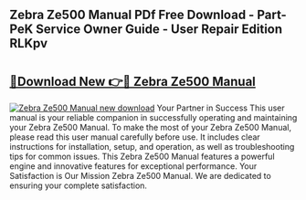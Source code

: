 ## Zebra Ze500 Manual PDf Free Download - Part-PeK Service Owner Guide - User Repair Edition RLKpv

# <h2><a href="http://cf15977.oget.top/?id=Zebra+Ze500+Manual">🔗Download New 👉🔴 Zebra Ze500 Manual</a></h2>

[![Zebra Ze500 Manual new download](https://i.imgur.com/5g1atiW.png)](http://cf15977.oget.top/?id=Zebra+Ze500+Manual)
Your Partner in Success This user manual is your reliable companion in successfully operating and maintaining your Zebra Ze500 Manual. To make the most of your Zebra Ze500 Manual, please read this user manual carefully before use. It includes clear instructions for installation, setup, and operation, as well as troubleshooting tips for common issues. This Zebra Ze500 Manual features a powerful engine and innovative features for exceptional performance. Your Satisfaction is Our Mission Zebra Ze500 Manual. We are dedicated to ensuring your complete satisfaction.
